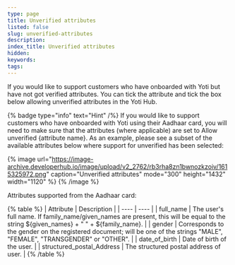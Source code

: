 ```yaml
---
type: page
title: Unverified attributes
listed: false
slug: unverified-attributes
description: 
index_title: Unverified attributes
hidden: 
keywords: 
tags: 
---
```


If you would like to support customers who have onboarded with Yoti but have not got verified attributes. You can tick the attribute and tick the box below allowing unverified attributes in the Yoti Hub.

{% badge type="info" text="Hint" /%} If you would like to support customers who have onboarded with Yoti using their Aadhaar card, you will need to make sure that the attributes (where applicable) are set to Allow unverified {attribute name}. As an example, please see a subset of the available attributes below where support for unverified has been selected:

{% image url="https://image-archive.developerhub.io/image/upload/v2_2762/rb3rha8zn1bwnozkzoiv/1615325972.png" caption="Unverified attributes" mode="300" height="1432" width="1120" %}
{% /image %}

Attributes supported from the Aadhaar card:

{% table %}
| Attribute | Description | 
| ---- | ---- | 
| full_name | The user's full name. If family_name/given_names are present, this will be equal to the string ${given_names} + " " + ${family_name}. | 
| gender | Corresponds to the gender on the registered document; will be one of the strings "MALE", "FEMALE", "TRANSGENDER" or "OTHER". | 
| date_of_birth | Date of birth of the user. | 
| structured_postal_Address | The structured postal address of user. | 
{% /table %}